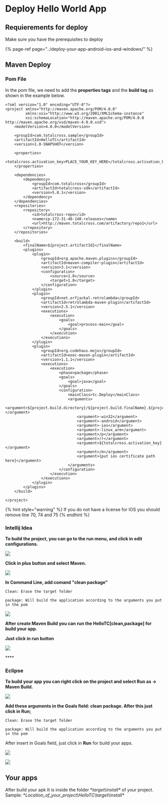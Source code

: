 # Deploy Hello World App

## Requierements for deploy

Make sure you have the prerequisites to deploy 

{% page-ref page="../deploy-your-app-android-ios-and-windows/" %}

## **Maven Deploy**

### **Pom File**

In the pom file, we need to add the **properties tags** and the **build tag** as shown in the example below.

```markup
<?xml version="1.0" encoding="UTF-8"?>
<project xmlns="http://maven.apache.org/POM/4.0.0"
         xmlns:xsi="http://www.w3.org/2001/XMLSchema-instance"
         xsi:schemaLocation="http://maven.apache.org/POM/4.0.0 http://maven.apache.org/xsd/maven-4.0.0.xsd">
    <modelVersion>4.0.0</modelVersion>

    <groupId>com.totalcross.sample</groupId>
    <artifactId>HelloTC</artifactId>
    <version>1.0-SNAPSHOT</version>

    <properties>
        <totalcross.activation_key>PLACE_YOUR_KEY_HERE</totalcross.activation_key>
    </properties>

    <dependencies>
        <dependency>
            <groupId>com.totalcross</groupId>
            <artifactId>totalcross-sdk</artifactId>
            <version>5.0.1</version>
        </dependency>
    </dependencies>
    <repositories>
        <repository>
            <id>totalcross-repo</id>
            <name>ip-172-31-40-140-releases</name>
            <url>http://maven.totalcross.com/artifactory/repo1</url>
        </repository>
    </repositories>

    <build>
        <finalName>${project.artifactId}</finalName>
        <plugins>
            <plugin>
                <groupId>org.apache.maven.plugins</groupId>
                <artifactId>maven-compiler-plugin</artifactId>
                <version>3.1</version>
                <configuration>
                    <source>1.8</source>
                    <target>1.8</target>
                </configuration>
            </plugin>
            <plugin>
                <groupId>net.orfjackal.retrolambda</groupId>
                <artifactId>retrolambda-maven-plugin</artifactId>
                <version>2.5.1</version>
                <executions>
                    <execution>
                        <goals>
                            <goal>process-main</goal>
                        </goals>
                    </execution>
                </executions>
            </plugin>
            <plugin>
                <groupId>org.codehaus.mojo</groupId>
                <artifactId>exec-maven-plugin</artifactId>
                <version>1.1.1</version>
                <executions>
                    <execution>
                        <phase>package</phase>
                        <goals>
                            <goal>java</goal>
                        </goals>
                        <configuration>
                            <mainClass>tc.Deploy</mainClass>
                            <arguments>
                                <argument>${project.build.directory}/${project.build.finalName}.${project.packaging}</argument>
                                <argument>-win32</argument>
                                <argument>-android</argument>
                                <argument>-ios</argument>
                                <argument>-linux_arm</argument>
                                <argument>/p</argument>
                                <argument>/r</argument>
                                <argument>${totalcross.activation_key}</argument>
                                <argument>/m</argument>
                                <argument>{put ios certificate path here}</argument>
                            </arguments>
                        </configuration>
                    </execution>
                </executions>
            </plugin>
        </plugins>
    </build>
    
</project>
```

{% hint style="warning" %}
If you do not have a license for IOS you should remove line 70, 74 and 75
{% endhint %}

### Intellij Idea

**To build the project, you can go to the run menu, and click in edit configurations.**

![](https://lh6.googleusercontent.com/y-5QlWO8feZTwD35Yfz98Rm4dmzYiJS6IqUsF9oQVXV_6haIkPK6kUDuRHN_ElNF2rAK-Kr9OXWJ9vGITiWalJne4MLkPWFdRqpQdyVDXeRBxN6tsZpyDrTgDoMHaRxg3PodUqOY)

**Click in plus button and select Maven.**

![](https://lh5.googleusercontent.com/dNr-EysajY0yKM2W4UNgQnPJ5h87CyDsXe1mcybzYgTP__cqyRVd2rYPWOUWr-Qa_NrZt-YQlhl3q9w8wEyH2LGkjar04C0l9cTpvI_fzaEv703uQUJBg_baFYSSLym4S-HkWvLV)

**In Command Line, add comand "clean package"**

`Clean: Erase the target folder`

`package: Will build the application according to the arguments you put in the pom` 

![](https://lh3.googleusercontent.com/wXzI5MbTzZesGnBeMmMMtPceSqibFNhpFW1Ul5TmRgsLrvkluFmCHXm0yLF0FKIa4uA7cLAezbBbXqj9ulQObxwYXOBA-2W0zyx4V9OodZSvQ6Z1ZNXG0eEjZHLFtiBLGozIJo18)

**After create Maven Build you can run the HelloTC\[clean,package\] for build your app.**

**Just click in run button**

![](https://lh5.googleusercontent.com/AlV6Qq00WXhjaECUgQ9tTHv3N4XGUJhRiNjGoGcUKPrL09HHIEau_NpSse6Zz3uFA1KQKXWnVUT4qI-1ypdhQ1kbXwiIy7XhrodAaltpYGaenw6xExjPFvlegpj9etx1QG7apv-W)

\*\*\*\*

### **Eclipse**

**To build your app you can right click on the project and select Run as -&gt; Maven Build.**

![](https://lh5.googleusercontent.com/fR29G4V17zRnKHcujN6214JZL5N8ZvBAOTW571u-ubKlhamdHo2XG5svOXjB0YgN277D3Glpuyz1ee3MwNYRnWGuEuqjRDakhR3qJbn8FMDzVMUCqYH_sLr0b3Cmc6O2V2ouXaa2)

**Add these arguments in the Goals field: clean package. After this just click in Run;**

`Clean: Erase the target folder`

`package: Will build the application according to the arguments you put in the pom` 

After insert in Goals field, just click in **Run** for build your apps.

![](https://lh5.googleusercontent.com/yJxayDnmrHPyHmH1HCK2_6djrgqwX95dPsULLbSOgLvupFOsKSzb0Ylg9QrFZQpD8KiHxKWh0V5O2Bkcuh1bjc-efbSOY8N3Iy98yBvXtI54I0w01fJlpVMYi0WHykkrh_nnytx7)

![](https://lh5.googleusercontent.com/sZvKD_0mpVyFziejX9WZXjAS62wPjXXgTy3XHVkgHNyO1EoaV9qoXN56FLHWltOIJ6xsblGIr4zpZB_6bxwfSxv2IDv6431xEHNv1viuuDlorFNjBG72g406sTwysJEl-8hqAg2H)

## Your apps

After build your apk It is inside the folder **target\install\** of your project. Sample: **Location\_of\_your\_project\HelloTC\target\install\**  


